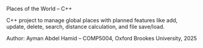 Places of the World – C++

C++ project to manage global places with planned features like add, update, delete, search, distance calculation, and file save/load.

Author: Ayman Abdel Hamid – COMP5004, Oxford Brookes University, 2025
